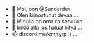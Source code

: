 - 👋 Moi, oon @Sunderdev
- 👀 Olen kiinostunut devaa ...
- 🌱 Minulla on oma rp servukin ...
- 💞️ linkki alla jos haluat liityä ...
- 📫 discord.me/entityrp :) ...

<!---
Sunderdev/Sunderdev is a ✨ special ✨ repository because its `README.md` (this file) appears on your GitHub profile.
You can click the Preview link to take a look at your changes.
---> 
